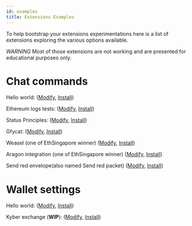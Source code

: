 ```yaml
---
id: examples
title: Extensions Examples
---
```


To help bootstrap your extensions experimentations here is a list of extensions exploring the various options available.

_WARNING_ Most of those extensions are not working and are presented for educational purposes only.

# Chat commands

Hello world: ([Modify](https://extensions.status.im/?hash=QmV8JsEA2fBnjstH3MJzK5SgF9F7qNSyKLo2LapYia5pX4), [Install](https://get.status.im/extension/ipfs@QmV8JsEA2fBnjstH3MJzK5SgF9F7qNSyKLo2LapYia5pX4))

Ethereum logs tests: ([Modify](https://extensions.status.im/?hash=QmaKKKUgDsJKQJ5Q9BJg8V1SRDhhiKbyyQycoExF3eehUZ), [Install](https://get.status.im/extension/ipfs@QmaKKKUgDsJKQJ5Q9BJg8V1SRDhhiKbyyQycoExF3eehUZ))

Status Principles: ([Modify](https://extensions.status.im/?hash=QmSvd5iehhrkSCQR12hEyJtJzCjEQo1ax8936BnkBhQi5a), [Install](https://get.status.im/extension/ipfs@QmSvd5iehhrkSCQR12hEyJtJzCjEQo1ax8936BnkBhQi5a))

Gfycat: ([Modify](https://extensions.status.im/?hash=Qmb1B3jXNdc9WZCcWFzpkTXtrurnKxYQFvUDhp2J4SVCCX), [Install](https://get.status.im/extension/ipfs@Qmb1B3jXNdc9WZCcWFzpkTXtrurnKxYQFvUDhp2J4SVCCX))

Weasel (one of EthSingapore winner) ([Modify](https://extensions.status.im/?hash=QmZaUniGLGfjy4ggdK3Jhk3xq5b2T126zCYLjk5CTc7yiL), [Install](https://get.status.im/extension/ipfs@QmZaUniGLGfjy4ggdK3Jhk3xq5b2T126zCYLjk5CTc7yiL))

Aragon integration (one of EthSingapore winner) ([Modify](https://extensions.status.im/?hash=QmeEGtHHBn8p11gjCWPh1EzNaojNtDzLqWCdN2XE3auJDV), [Install](https://get.status.im/extension/ipfs@QmeEGtHHBn8p11gjCWPh1EzNaojNtDzLqWCdN2XE3auJDV))

Send red envelope(also named Send red packet) ([Modify](https://extensions.status.im/?hash=QmY2zxE3qXcVWFXadtXNHAfJz94qpHtYcfnCrwnLr7BQJT), [Install](https://get.status.im/extension/ipfs@QmY2zxE3qXcVWFXadtXNHAfJz94qpHtYcfnCrwnLr7BQJT))

# Wallet settings

Hello world: ([Modify](https://extensions.status.im/?hash=QmTgi12UgbAdQgxwCaSJgWcHvtwtaTpoazi5SWRhChKQhK), [Install](https://get.status.im/extension/ipfs@QmTgi12UgbAdQgxwCaSJgWcHvtwtaTpoazi5SWRhChKQhK))

Kyber exchange (**WIP**): ([Modify](https://extensions.status.im/?hash=QmeqDrXwwwesgb6Dj9UurtgX1VoS4h6tApxLTLU1BSD7Vo), [Install](https://get.status.im/extension/ipfs@QmeqDrXwwwesgb6Dj9UurtgX1VoS4h6tApxLTLU1BSD7Vo))